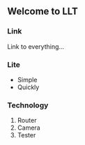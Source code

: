 ## Welcome to LLT

### Link

Link to everything...

### Lite

- Simple
- Quickly

### Technology

1. Router
2. Camera
3. Tester

